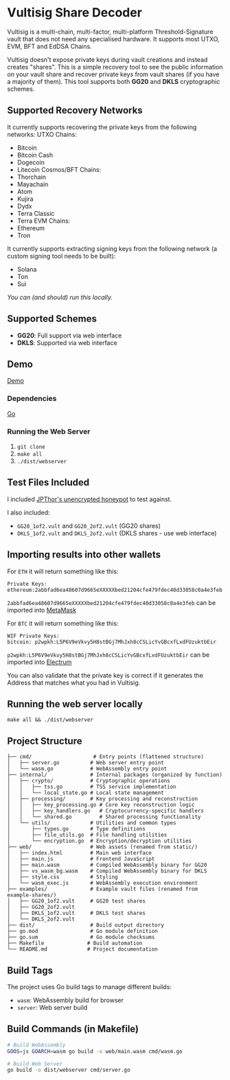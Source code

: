 # Vultisig Share Decoder

Vultisig is a multi-chain, multi-factor, multi-platform Threshold-Signature vault that does not need any specialised hardware. It supports most UTXO, EVM, BFT and EdDSA Chains.

Vultisig doesn't expose private keys during vault creations and instead creates "shares". This is a simple recovery tool to see the public information on your vault share and recover private keys from vault shares (if you have a majority of them). This tool supports both **GG20** and **DKLS** cryptographic schemes.


## Supported Recovery Networks
It currently supports recovering the private keys from the following networks:
UTXO Chains:
- Bitcoin
- Bitcoin Cash
- Dogecoin
- Litecoin
Cosmos/BFT Chains:
- Thorchain
- Mayachain
- Atom
- Kujira
- Dydx
- Terra Classic
- Terra
EVM Chains:
- Ethereum
- Tron

It currently supports extracting signing keys from the following network (a custom signing tool needs to be built):
- Solana
- Ton
- Sui


*You can (and should) run this locally.*

## Supported Schemes
- **GG20**: Full support via web interface
- **DKLS**: Supported via web interface

## Demo
[Demo](https://vultisig-share-decoder.replit.app/?)

### Dependencies
[Go](https://go.dev/doc/install)

### Running the Web Server
1. `git clone`
2. `make all`
3. `./dist/webserver`


## Test Files Included

I included [JPThor's unencrypted honeypot](https://github.com/jpthor/blockchain/blob/master/vultisig-JP%20Honeypot%20Vault-2024-09-2of3-e8e5-iPad-D3842FFB838E.bak) to test against.

I also included:
- `GG20_1of2.vult` and `GG20_2of2.vult` (GG20 shares)
- `DKLS_1of2.vult` and `DKLS_2of2.vult` (DKLS shares - use web interface)

## Importing results into other wallets

For `ETH` it will return something like this:
```
Private Keys:
ethereum:2abbfad6ea48607d9665eXXXXXbed21204cfe479fdec40d33058c0a4e3feb
```

`2abbfad6ea48607d9665eXXXXXbed21204cfe479fdec40d33058c0a4e3feb` can be imported into [MetaMask](https://metamask.io/)

For `BTC` it will return something like this:
```
WIF Private Keys:
bitcoin: p2wpkh:L5P6V9eVkvy5H8stBGj7MhJxh8cCSLicYvGBcxfLxdFUzuktbEir
```

`p2wpkh:L5P6V9eVkvy5H8stBGj7MhJxh8cCSLicYvGBcxfLxdFUzuktbEir` can be imported into [Electrum](https://electrum.org/#download)

You can also validate that the private key is correct if it generates the Address that matches what you had in Vultisig.


## Running the web server locally
`make all && ./dist/webserver`

## Project Structure
```
├── cmd/                    # Entry points (flattened structure)
│   ├── server.go          # Web server entry point
│   └── wasm.go            # WebAssembly entry point
├── internal/              # Internal packages (organized by function)
│   ├── crypto/            # Cryptographic operations
│   │   ├── tss.go         # TSS service implementation
│   │   └── local_state.go # Local state management
│   ├── processing/        # Key processing and reconstruction
│   │   ├── key_processing.go # Core key reconstruction logic
│   │   ├── key_handlers.go   # Cryptocurrency-specific handlers
│   │   └── shared.go         # Shared processing functionality
│   └── utils/             # Utilities and common types
│       ├── types.go       # Type definitions
│       ├── file_utils.go  # File handling utilities
│       └── encryption.go  # Encryption/decryption utilities
├── web/                   # Web assets (renamed from static/)
│   ├── index.html         # Main web interface
│   ├── main.js            # Frontend JavaScript
│   ├── main.wasm          # Compiled WebAssembly binary for GG20
│   ├── vs_wasm_bg.wasm    # Compiled WebAssembly binary for DKLS
│   ├── style.css          # Styling
│   └── wasm_exec.js       # WebAssembly execution environment
├── examples/              # Example vault files (renamed from example-shares/)
│   ├── GG20_1of2.vult     # GG20 test shares
│   ├── GG20_2of2.vult
│   ├── DKLS_1of2.vult     # DKLS test shares
│   └── DKLS_2of2.vult
├── dist/                  # Build output directory
├── go.mod                 # Go module definition
├── go.sum                 # Go module checksums
├── Makefile              # Build automation
└── README.md             # Project documentation
```

## Build Tags

The project uses Go build tags to manage different builds:
- `wasm`: WebAssembly build for browser
- `server`: Web server build


## Build Commands (in Makefile)

```bash
# Build WebAssembly
GOOS=js GOARCH=wasm go build -o web/main.wasm cmd/wasm.go

# Build Web Server
go build -o dist/webserver cmd/server.go


